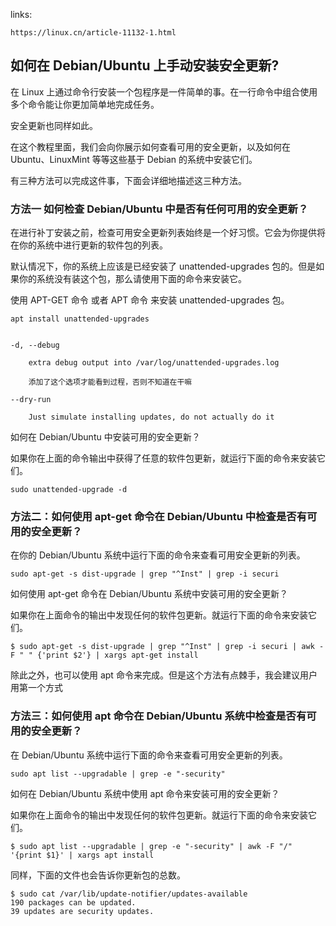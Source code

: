 links:

    https://linux.cn/article-11132-1.html


## 如何在 Debian/Ubuntu 上手动安装安全更新?

在 Linux 上通过命令行安装一个包程序是一件简单的事。在一行命令中组合使用多个命令能让你更加简单地完成任务。

安全更新也同样如此。

在这个教程里面，我们会向你展示如何查看可用的安全更新，以及如何在 Ubuntu、LinuxMint 等等这些基于 Debian 的系统中安装它们。

有三种方法可以完成这件事，下面会详细地描述这三种方法。

### 方法一 如何检查 Debian/Ubuntu 中是否有任何可用的安全更新？

在进行补丁安装之前，检查可用安全更新列表始终是一个好习惯。它会为你提供将在你的系统中进行更新的软件包的列表。

默认情况下，你的系统上应该是已经安装了 unattended-upgrades 包的。但是如果你的系统没有装这个包，那么请使用下面的命令来安装它。

使用 APT-GET 命令 或者 APT 命令 来安装 unattended-upgrades 包。

    apt install unattended-upgrades


    -d, --debug
        
        extra debug output into /var/log/unattended-upgrades.log
        
        添加了这个选项才能看到过程，否则不知道在干嘛

    --dry-run
        
        Just simulate installing updates, do not actually do it


如何在 Debian/Ubuntu 中安装可用的安全更新？

如果你在上面的命令输出中获得了任意的软件包更新，就运行下面的命令来安装它们。

    sudo unattended-upgrade -d



### 方法二：如何使用 apt-get 命令在 Debian/Ubuntu 中检查是否有可用的安全更新？

在你的 Debian/Ubuntu 系统中运行下面的命令来查看可用安全更新的列表。

    sudo apt-get -s dist-upgrade | grep "^Inst" | grep -i securi


如何使用 apt-get 命令在 Debian/Ubuntu 系统中安装可用的安全更新？

如果你在上面命令的输出中发现任何的软件包更新。就运行下面的命令来安装它们。

```
$ sudo apt-get -s dist-upgrade | grep "^Inst" | grep -i securi | awk -F " " {'print $2'} | xargs apt-get install

```

除此之外，也可以使用 apt 命令来完成。但是这个方法有点棘手，我会建议用户用第一个方式


### 方法三：如何使用 apt 命令在 Debian/Ubuntu 系统中检查是否有可用的安全更新？

在 Debian/Ubuntu 系统中运行下面的命令来查看可用安全更新的列表。

    sudo apt list --upgradable | grep -e "-security"


如何在 Debian/Ubuntu 系统中使用 apt 命令来安装可用的安全更新？

如果你在上面命令的输出中发现任何的软件包更新。就运行下面的命令来安装它们。

```
$ sudo apt list --upgradable | grep -e "-security" | awk -F "/" '{print $1}' | xargs apt install

```

同样，下面的文件也会告诉你更新包的总数。

```
$ sudo cat /var/lib/update-notifier/updates-available
190 packages can be updated.
39 updates are security updates.

```
